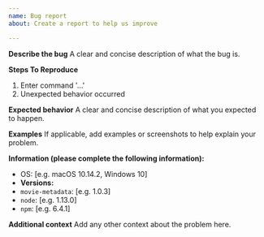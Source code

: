 ```yaml
---
name: Bug report
about: Create a report to help us improve

---
```


**Describe the bug**
A clear and concise description of what the bug is.

**Steps To Reproduce**
1. Enter command '...'
2. Unexpected behavior occurred

**Expected behavior**
A clear and concise description of what you expected to happen.

**Examples**
If applicable, add examples or screenshots to help explain your problem.

**Information (please complete the following information):**
 - OS: [e.g. macOS 10.14.2, Windows 10]
 - **Versions:**
  - `movie-metadata`: [e.g. 1.0.3]
  - `node`: [e.g. 1.13.0]
  - `npm`: [e.g. 6.4.1]

**Additional context**
Add any other context about the problem here.
